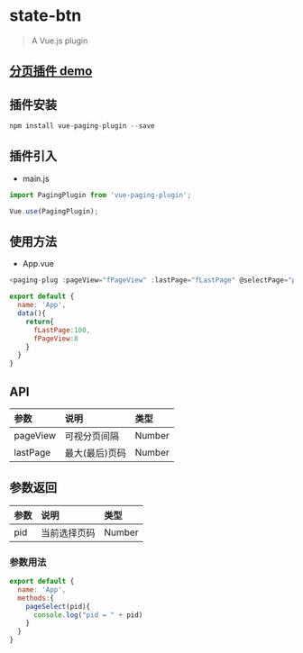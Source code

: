 # state-btn

> A Vue.js plugin

## [分页插件 demo](https://malesun.github.io/npm/vue-paging-plugin/dist/#/)

## 插件安装
```javascript
npm install vue-paging-plugin --save
```

## 插件引入
* main.js

```javascript
import PagingPlugin from 'vue-paging-plugin';

Vue.use(PagingPlugin);
```

## 使用方法
* App.vue

```javascript
<paging-plug :pageView="fPageView" :lastPage="fLastPage" @selectPage="pageSelect"></paging-plug>
```

```javascript
export default {
  name: 'App',
  data(){
    return{
      fLastPage:100,
      fPageView:8
    }
  }
}
```
## API

| 参数             | 说明               | 类型  |
| :-------------  |:-------------     | :-----|
| pageView        | 可视分页间隔       |  Number |
| lastPage        | 最大(最后)页码     |  Number |

## 参数返回

| 参数     | 说明  | 类型  |
| :----------- |:-------------  |:--------------|
| pid    | 当前选择页码  | Number |

### 参数用法
```javascript
export default {
  name: 'App',
  methods:{
    pageSelect(pid){
      console.log("pid = " + pid)
    }
  }
}
```



